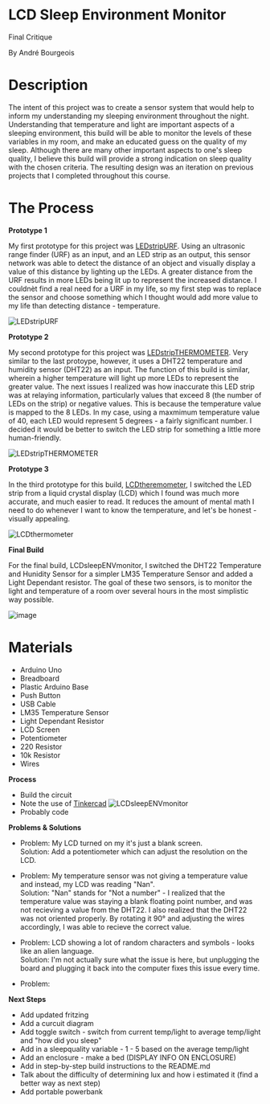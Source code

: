 # LCD Sleep Environment Monitor
Final Critique

By André Bourgeois

# Description
The intent of this project was to create a sensor system that would help to inform my understanding my sleeping environment throughout the night. Understanding that
temperature and light are important aspects of a sleeping environment, this build will be able to monitor the levels of these variables in my room, and make an
educated guess on the quality of my sleep. Although there are many other important aspects to one's sleep quality, I believe this build will provide a strong indication
on sleep quality with the chosen criteria. The resulting design was an iteration on previous projects that I completed throughout this course.

# The Process
**Prototype 1**

My first prototype for this project was [LEDstripURF](https://github.com/andrelbourgeois/CASA0016/tree/master/LEDstripURF). Using an ultrasonic range finder (URF) as an input, and an LED strip as an output, this sensor network was able to detect the distance of an object and visually display a value of this distance by lighting up the LEDs. A greater
distance from the URF results in more LEDs being lit up to represent the increased distance. I couldnèt find a real need for a URF in my life, so my first step was to replace
the sensor and choose something which I thought would add more value to my life than detecting distance - temperature.

![LEDstripURF](https://user-images.githubusercontent.com/33913141/144129281-4d4bb6da-3713-4bb9-be24-c0350a4b07c0.jpg)

**Prototype 2**

My second prototype for this project was [LEDstripTHERMOMETER](https://github.com/andrelbourgeois/CASA0016/tree/master/LEDstripTHERMOMETER). Very similar to the last protoype,
however, it uses a DHT22 temperature and humidity sensor (DHT22) as an input. The function of this build is similar, wherein a higher temperature will light up more LEDs to
represent the greater value. The next issues I realized was how inaccurate this LED strip was at relaying information, particularly values that exceed 8 (the number of LEDs
on the strip) or negative values. This is because the temperature value is mapped to the 8 LEDs. In my case, using a maxmimum temperature value of 40, each LED would represent
5 degrees - a fairly significant number. I decided it would be better to switch the LED strip for something a little more human-friendly.

![LEDstripTHERMOMETER](https://user-images.githubusercontent.com/33913141/144129314-a341689a-9762-4c7f-a57e-eb049f3dec82.jpg)

**Prototype 3**

In the third prototype for this build, [LCDtheremometer](https://github.com/andrelbourgeois/CASA0016/tree/master/LCDthermometer), I switched the LED strip from a liquid
crystal display (LCD) which I found was much more accurate, and much easier to read. It reduces the amount of mental math I need to do whenever I want to know the
temperature, and let's be honest - visually appealing.

![LCDthermometer](https://user-images.githubusercontent.com/33913141/144129329-fab20756-0b29-436e-a109-5b38f9693be5.jpg)

**Final Build**

For the final build, LCDsleepENVmonitor, I switched the DHT22 Temperature and Hunidity Sensor for a simpler LM35 Temperature Sensor and added a Light Dependant resistor.
The goal of these two sensors, is to monitor the light and temperature of a room over several hours in the most simplistic way possible.

![image](https://user-images.githubusercontent.com/33913141/144763590-ce748474-0e8e-4afa-94c3-331f75278e5d.png)

# Materials
- Arduino Uno
- Breadboard
- Plastic Arduino Base
- Push Button
- USB Cable
- LM35 Temperature Sensor
- Light Dependant Resistor
- LCD Screen
- Potentiometer
- 220 Resistor
- 10k Resistor
- Wires

**Process**
- Build the circuit
- Note the use of [Tinkercad](https://www.tinkercad.com)
![LCDsleepENVmonitor](https://user-images.githubusercontent.com/33913141/144763669-d106844f-6d9d-42cb-a0bd-f62c9e4dbc8b.png)
- Probably code


**Problems & Solutions**

- Problem: My LCD turned on my it's just a blank screen.\
Solution: Add a potentiometer which can adjust the resolution on the LCD.

- Problem: My temperature sensor was not giving a temperature value and instead, my LCD was reading "Nan".\
Solution: "Nan" stands for "Not a number" - I realized that the temperature value was staying a blank floating point number, and was not recieving a value from the DHT22.
I also realized that the DHT22 was not oriented properly. By rotating it 90° and adjusting the wires accordingly, I was able to recieve the correct value.

- Problem: LCD showing a lot of random  characters and symbols - looks like an alien language.\
Solution: I'm not actually sure what the issue is here, but unplugging the board and plugging it back into the computer fixes this issue every time.

- Problem: 

**Next Steps**
- Add updated fritzing
- Add a curcuit diagram
- Add toggle switch - switch from current temp/light to average temp/light and "how did you sleep"
- Add in a sleepquality variable - 1 - 5 based on the average temp/light
- Add an enclosure - make a bed (DISPLAY INFO ON ENCLOSURE)
- Add in step-by-step build instructions to the README.md
- Talk about the difficulty of determining lux and how i estimated it (find a better way as next step)
- Add portable powerbank

